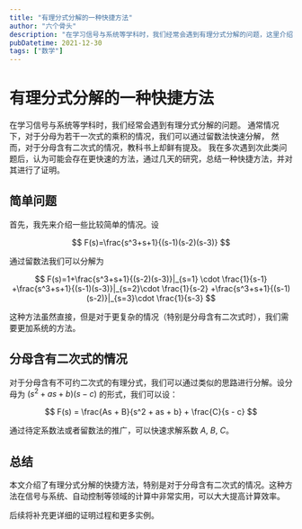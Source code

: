```yaml
---
title: "有理分式分解的一种快捷方法"
author: "六个骨头"
description: "在学习信号与系统等学科时，我们经常会遇到有理分式分解的问题，这里介绍一种有理分式分解的一种快捷方法"
pubDatetime: 2021-12-30
tags: ["数学"]
---
```


# 有理分式分解的一种快捷方法

在学习信号与系统等学科时，我们经常会遇到有理分式分解的问题。
通常情况下，对于分母为若干一次式的乘积的情况，我们可以通过留数法快速分解，
然而，对于分母含有二次式的情况，教科书上却鲜有提及。
我在多次遇到次此类问题后，认为可能会存在更快速的方法，通过几天的研究，总结一种快捷方法，并对其进行了证明。

## 简单问题

首先，我先来介绍一些比较简单的情况。设

$$
F(s)=\frac{s^3+s+1}{(s-1)(s-2)(s-3)}
$$

通过留数法我们可以分解为

$$
F(s)=1+\frac{s^3+s+1}{(s-2)(s-3)}|_{s=1} \cdot \frac{1}{s-1}
+\frac{s^3+s+1}{(s-1)(s-3)}|_{s=2}\cdot \frac{1}{s-2}
+\frac{s^3+s+1}{(s-1)(s-2)}|_{s=3}\cdot \frac{1}{s-3}
$$

这种方法虽然直接，但是对于更复杂的情况（特别是分母含有二次式时），我们需要更加系统的方法。

## 分母含有二次式的情况

对于分母含有不可约二次式的有理分式，我们可以通过类似的思路进行分解。设分母为 $(s^2 + as + b)(s - c)$ 的形式，我们可以设：

$$
F(s) = \frac{As + B}{s^2 + as + b} + \frac{C}{s - c}
$$

通过待定系数法或者留数法的推广，可以快速求解系数 $A$, $B$, $C$。

## 总结

本文介绍了有理分式分解的快捷方法，特别是对于分母含有二次式的情况。这种方法在信号与系统、自动控制等领域的计算中非常实用，可以大大提高计算效率。

后续将补充更详细的证明过程和更多实例。
